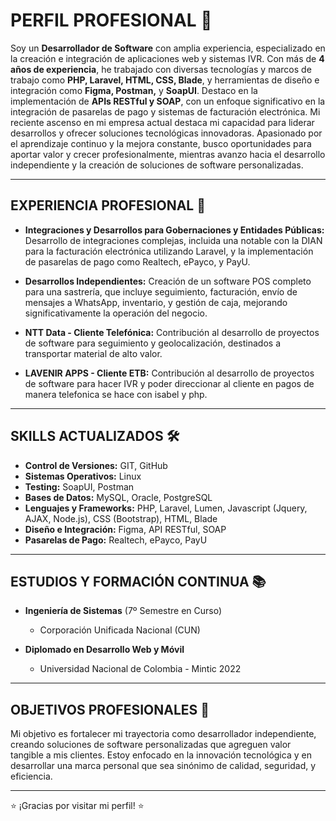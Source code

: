 # PERFIL PROFESIONAL 🚀

Soy un **Desarrollador de Software** con amplia experiencia, especializado en la creación e integración de aplicaciones web y sistemas IVR. Con más de **4 años de experiencia**, he trabajado con diversas tecnologías y marcos de trabajo como **PHP, Laravel, HTML, CSS, Blade**, y herramientas de diseño e integración como **Figma, Postman,** y **SoapUI**. Destaco en la implementación de **APIs RESTful y SOAP**, con un enfoque significativo en la integración de pasarelas de pago y sistemas de facturación electrónica. Mi reciente ascenso en mi empresa actual destaca mi capacidad para liderar desarrollos y ofrecer soluciones tecnológicas innovadoras. Apasionado por el aprendizaje continuo y la mejora constante, busco oportunidades para aportar valor y crecer profesionalmente, mientras avanzo hacia el desarrollo independiente y la creación de soluciones de software personalizadas.

---

## EXPERIENCIA PROFESIONAL 🌟

- **Integraciones y Desarrollos para Gobernaciones y Entidades Públicas:** Desarrollo de integraciones complejas, incluida una notable con la DIAN para la facturación electrónica utilizando Laravel, y la implementación de pasarelas de pago como Realtech, ePayco, y PayU.

- **Desarrollos Independientes:** Creación de un software POS completo para una sastrería, que incluye seguimiento, facturación, envío de mensajes a WhatsApp, inventario, y gestión de caja, mejorando significativamente la operación del negocio.

- **NTT Data - Cliente Telefónica:** Contribución al desarrollo de proyectos de software para seguimiento y geolocalización, destinados a transportar material de alto valor.

- **LAVENIR APPS - Cliente ETB:** Contribución al desarrollo de proyectos de software para hacer IVR y poder direccionar al cliente en pagos de manera telefonica se hace con isabel y php.

---

## SKILLS ACTUALIZADOS 🛠️

- **Control de Versiones:** GIT, GitHub
- **Sistemas Operativos:** Linux
- **Testing:** SoapUI, Postman
- **Bases de Datos:** MySQL, Oracle, PostgreSQL
- **Lenguajes y Frameworks:** PHP, Laravel, Lumen, Javascript (Jquery, AJAX, Node.js), CSS (Bootstrap), HTML, Blade
- **Diseño e Integración:** Figma, API RESTful, SOAP
- **Pasarelas de Pago:** Realtech, ePayco, PayU

---

## ESTUDIOS Y FORMACIÓN CONTINUA 📚

- **Ingeniería de Sistemas** (7º Semestre en Curso)
  - Corporación Unificada Nacional (CUN)

- **Diplomado en Desarrollo Web y Móvil**
  - Universidad Nacional de Colombia - Mintic 2022

---

## OBJETIVOS PROFESIONALES 💼

Mi objetivo es fortalecer mi trayectoria como desarrollador independiente, creando soluciones de software personalizadas que agreguen valor tangible a mis clientes. Estoy enfocado en la innovación tecnológica y en desarrollar una marca personal que sea sinónimo de calidad, seguridad, y eficiencia.

---

⭐ ¡Gracias por visitar mi perfil! ⭐
